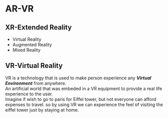 # AR-VR
## XR-Extended Reality
- Virtual Reality
- Augmented Reality
- Mixed Reality
## VR-Virtual Reality
VR is a technology that is used to make person experience any ***Virtual Environment*** from anywhere.\
An artificial world that was embeded in a VR equipment to provide a real life experience to the user.\
Imagine if wish to go to paris for Eiffel tower, but not everyone can afford expenses to travel. so by using VR we can experience the feel of visiting the eiffel tower just by staying at home.
